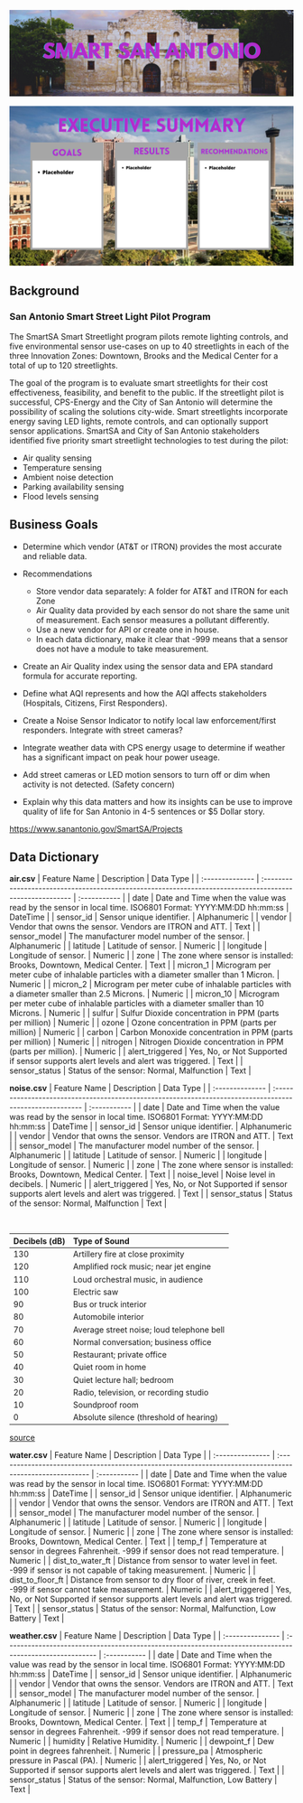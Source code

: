 ![header](./visuals/header.png)

![exec-summary](./visuals/executive_summary.png)

## Background

### San Antonio Smart Street Light Pilot Program

The SmartSA Smart Streetlight program pilots remote lighting controls, and five environmental sensor use-cases on up to 40 streetlights in each of the three Innovation Zones: Downtown, Brooks and the Medical Center for a total of up to 120 streetlights.

The goal of the program is to evaluate smart streetlights for their cost effectiveness, feasibility, and benefit to the public. If the streetlight pilot is successful, CPS-Energy and the City of San Antonio will determine the possibility of scaling the solutions city-wide. Smart streetlights incorporate energy saving LED lights, remote controls, and can optionally support sensor applications. SmartSA and City of San Antonio stakeholders identified five priority smart streetlight technologies to test during the pilot:
- Air quality sensing
- Temperature sensing
- Ambient noise detection
- Parking availability sensing
- Flood levels sensing

## Business Goals
- Determine which vendor (AT&T or ITRON) provides the most accurate and reliable data.
- Recommendations
  - Store vendor data separately: A folder for AT&T and ITRON for each Zone
  - Air Quality data provided by each sensor do not share the same unit of measurement. Each sensor measures a pollutant differently.
  - Use a new vendor for API or create one in house.
  - In each data dictionary, make it clear that -999 means that a sensor does not have a module to take measurement.
 
 - Create an Air Quality index using the sensor data and EPA standard formula for accurate reporting.
 - Define what AQI represents and how the AQI affects stakeholders (Hospitals, Citizens, First Responders).
 - Create a Noise Sensor Indicator to notify local law enforcement/first responders. Integrate with street cameras?
 - Integrate weather data with CPS energy usage to determine if weather has a significant impact on peak hour power useage.
 - Add street cameras or LED motion sensors to turn off or dim when activity is not detected. (Safety concern)
 - Explain why this data matters and how its insights can be use to improve quality of life for San Antonio in 4-5 sentences or $5 Dollar story.

https://www.sanantonio.gov/SmartSA/Projects

## Data Dictionary
**air.csv**
| Feature Name    | Description                                                                                              | Data Type    |
| :-------------- | :------------------------------------------------------------------------------------------------------- | :----------- |
| date            | Date and Time when the value was read by the sensor in local time. ISO6801 Format: YYYY:MM:DD hh:mm:ss   | DateTime     |
| sensor_id       | Sensor unique identifier.                                                                                | Alphanumeric |
| vendor          | Vendor that owns the sensor. Vendors are ITRON and ATT.                                                  | Text         |
| sensor_model    | The manufacturer model number of the sensor.                                                             | Alphanumeric |
| latitude        | Latitude of sensor.                                                                                      | Numeric      |
| longitude       | Longitude of sensor.                                                                                     | Numeric      |
| zone            | The zone where sensor is installed: Brooks, Downtown, Medical Center.                                    | Text         |
| micron_1        | Microgram per meter cube of inhalable particles with a diameter smaller than 1 Micron.                   | Numeric      |
| micron_2        | Microgram per meter cube of inhalable particles with a diameter smaller than 2.5 Microns.                | Numeric      |
| micron_10       | Microgram per meter cube of inhalable particles with a diameter smaller than 10 Microns.                 | Numeric      |
| sulfur          | Sulfur Dioxide concentration in PPM (parts per million)                                                  | Numeric      |
| ozone           | Ozone concentration in PPM (parts per million)                                                           | Numeric      |
| carbon          | Carbon Monoxide concentration in PPM (parts per million)                                                 | Numeric      |
| nitrogen        | Nitrogen Dioxide concentration in PPM (parts per million).                                               | Numeric      |
| alert_triggered | Yes, No, or Not Supported if sensor supports alert levels and alert was triggered.                       | Text         |
| sensor_status   | Status of the sensor: Normal, Malfunction                                                                | Text         |


**noise.csv**
| Feature Name    | Description                                                                                              | Data Type    |
| :-------------- | :------------------------------------------------------------------------------------------------------- | :----------- |
| date            | Date and Time when the value was read by the sensor in local time. ISO6801 Format: YYYY:MM:DD hh:mm:ss   | DateTime     |
| sensor_id       | Sensor unique identifier.                                                                                | Alphanumeric |
| vendor          | Vendor that owns the sensor. Vendors are ITRON and ATT.                                                  | Text         |
| sensor_model    | The manufacturer model number of the sensor.                                                             | Alphanumeric |
| latitude        | Latitude of sensor.                                                                                      | Numeric      |
| longitude       | Longitude of sensor.                                                                                     | Numeric      |
| zone            | The zone where sensor is installed: Brooks, Downtown, Medical Center.                                    | Text         |
| noise_level     | Noise level in decibels.                                                                                 | Numeric      |
| alert_triggered | Yes, No, or Not Supported if sensor supports alert levels and alert was triggered.                       | Text         |
| sensor_status   | Status of the sensor: Normal, Malfunction                                                                | Text         |

<br>

| Decibels (dB) | Type of Sound                                    |
| :------- | :---------------------------------------------------- |
| 130      | Artillery fire at close proximity                     |
| 120      | Amplified rock music; near jet engine                 |
| 110      | Loud orchestral music, in audience                    |
| 100      | Electric saw                                          |
| 90       | Bus or truck interior                                 |
| 80       | Automobile interior                                   |
| 70       | Average street noise; loud telephone bell             |
| 60       | Normal conversation; business office                  |
| 50       | Restaurant; private office                            |
| 40       | Quiet room in home                                    |
| 30       | Quiet lecture hall; bedroom                           |
| 20       | Radio, television, or recording studio                |
| 10       | Soundproof room                                       |
| 0        | Absolute silence (threshold of hearing)               |

[source](https://www.britannica.com/science/sound-physics/The-decibel-scale)

**water.csv**
| Feature Name     | Description                                                                                              | Data Type    |
| :--------------- | :------------------------------------------------------------------------------------------------------- | :----------- |
| date             | Date and Time when the value was read by the sensor in local time. ISO6801 Format: YYYY:MM:DD hh:mm:ss   | DateTime     |
| sensor_id        | Sensor unique identifier.                                                                                | Alphanumeric |
| vendor           | Vendor that owns the sensor. Vendors are ITRON and ATT.                                                  | Text         |
| sensor_model     | The manufacturer model number of the sensor.                                                             | Alphanumeric |
| latitude         | Latitude of sensor.                                                                                      | Numeric      |
| longitude        | Longitude of sensor.                                                                                     | Numeric      |
| zone             | The zone where sensor is installed: Brooks, Downtown, Medical Center.                                    | Text         |
| temp_f           | Temperature at sensor in degrees Fahrenheit. -999 if sensor does not read temperature.                   | Numeric      |
| dist_to_water_ft | Distance from sensor to water level in feet. -999 if sensor is not capable of taking measurement.        | Numeric      |
| dist_to_floor_ft | Distance from sensor to dry floor of river, creek in feet. -999 if sensor cannot take measurement.       | Numeric      |
| alert_triggered  | Yes, No, or Not Supported if sensor supports alert levels and alert was triggered.                       | Text         |
| sensor_status    | Status of the sensor: Normal, Malfunction, Low Battery                                                   | Text         |


**weather.csv**
| Feature Name     | Description                                                                                              | Data Type    |
| :--------------- | :------------------------------------------------------------------------------------------------------- | :----------- |
| date             | Date and Time when the value was read by the sensor in local time. ISO6801 Format: YYYY:MM:DD hh:mm:ss   | DateTime     |
| sensor_id        | Sensor unique identifier.                                                                                | Alphanumeric |
| vendor           | Vendor that owns the sensor. Vendors are ITRON and ATT.                                                  | Text         |
| sensor_model     | The manufacturer model number of the sensor.                                                             | Alphanumeric |
| latitude         | Latitude of sensor.                                                                                      | Numeric      |
| longitude        | Longitude of sensor.                                                                                     | Numeric      |
| zone             | The zone where sensor is installed: Brooks, Downtown, Medical Center.                                    | Text         |
| temp_f           | Temperature at sensor in degrees Fahrenheit. -999 if sensor does not read temperature.                   | Numeric      |
| humidity         | Relative Humidity.                                                                                       | Numeric      |
| dewpoint_f       | Dew point in degrees fahrenheit.                                                                         | Numeric      |
| pressure_pa      | Atmospheric pressure in Pascal (PA).                                                                     | Numeric      |
| alert_triggered  | Yes, No, or Not Supported if sensor supports alert levels and alert was triggered.                       | Text         |
| sensor_status    | Status of the sensor: Normal, Malfunction, Low Battery                                                   | Text         |
